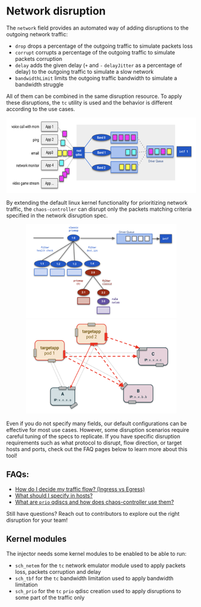 # Network disruption

The `network` field provides an automated way of adding disruptions to the outgoing network traffic:

* `drop` drops a percentage of the outgoing traffic to simulate packets loss
* `corrupt` corrupts a percentage of the outgoing traffic to simulate packets corruption
* `delay` adds the given delay (`+` and `-` `delayJitter` as a percentage of delay) to the outgoing traffic to simulate a slow network
* `bandwidthLimit` limits the outgoing traffic bandwidth to simulate a bandwidth struggle

All of them can be combined in the same disruption resource. To apply these disruptions, the `tc` utility is used and the behavior is different according to the use cases.

<p align="center"><kbd>
    <img src="../docs/img/network_prio/pfifo.png" height=200 width=650 />
</kbd></p>

By extending the default linux kernel functionality for prioritizing network traffic, the `chaos-controller` can disrupt only the packets matching criteria specified in the network disruption spec.

<p align="center">
    <kbd>
        <img src="../docs/img/network_prio/traditional_notation.png" height=250 width=400 />
    </kbd>
    <kbd>
        <img src="../docs/img/network_hosts/generic.png" height=250 width=400 />
    </kbd>
</p>

Even if you do not specify many fields, our default configurations can be effective for most use cases. However, some disruption scenarios require careful tuning of the specs to replicate. If you have specific disruption requirements such as what protocol to disrupt, flow direction, or target hosts and ports, check out the FAQ pages below to learn more about this tool!

## FAQs:

* [How do I decide my traffic flow? (Ingress vs Egress)](/docs/network_disruption_flow.md)
* [What should I specify in hosts?](/docs/network_disruption_hosts.md)
* [What are `prio` qdiscs and how does chaos-controller use them?](/docs/network_disruption_prio.md)

Still have questions? Reach out to contributors to explore out the right disruption for your team!

## Kernel modules

The injector needs some kernel modules to be enabled to be able to run:

* `sch_netem` for the `tc` network emulator module used to apply packets loss, packets corruption and delay
* `sch_tbf` for the `tc` bandwidth limitation used to apply bandwidth limitation
* `sch_prio` for the `tc` `prio` qdisc creation used to apply disruptions to some part of the traffic only
